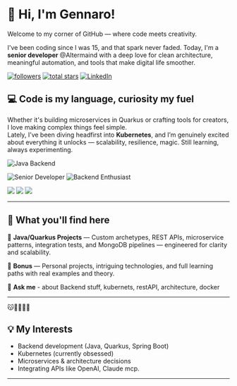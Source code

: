 # 👋 Hi, I'm Gennaro!

Welcome to my corner of GitHub — where code meets creativity.

I've been coding since I was 15, and that spark never faded. Today, I'm a **senior developer** @Altermaind with a deep love for clean architecture, meaningful automation, and tools that make digital life smoother.
<p align="left">
   <a href="https://github.com/gemod?tab=followers">
         <img alt="followers" title="Follow me on Github" src="https://custom-icon-badges.demolab.com/github/followers/ForrestKnight?color=236ad3&labelColor=1155ba&style=for-the-badge&logo=person-add&label=Follow&logoColor=white"/></a>
      <a href="https://github.com/gemod?tab=repositories&sort=stargazers">
         <img alt="total stars" title="Total stars on GitHub" src="https://custom-icon-badges.demolab.com/github/stars/ForrestKnight?color=55960c&style=for-the-badge&labelColor=488207&logo=star"/></a>
  <a href="https://www.linkedin.com/in/gennaro-modafferi-a27540ba/" target="_blank">
  <img alt="LinkedIn" title="Connect on LinkedIn" 
       src="https://img.shields.io/badge/LinkedIn-Follow-blue?style=for-the-badge&logo=linkedin&logoColor=white" />
</a>
   </p>

## 💻 Code is my language, curiosity my fuel

Whether it's building microservices in Quarkus or crafting tools for creators, I love making complex things feel simple.  
Lately, I’ve been diving headfirst into **Kubernetes**, and I’m genuinely excited about everything it unlocks — scalability, resilience, magic. Still learning, always experimenting.


<p align="center">
   
  ![Java Backend](https://img.shields.io/badge/Backend-Java-blue?style=for-the-badge&logo=java&logoColor=white)
 
  ![Senior Developer](https://img.shields.io/badge/Role-Senior%20Developer-green?style=for-the-badge&logo=github&logoColor=white)
  ![Backend Enthusiast](https://img.shields.io/badge/Skill-Backend%20Enthusiast-brightgreen?style=for-the-badge&logo=devdotto&logoColor=white)
</p>

<p align="left">
  <img src="https://img.shields.io/badge/Kubernetes-Exploring-blueviolet?style=for-the-badge&logo=kubernetes&logoColor=white"/>
  <img src="https://img.shields.io/badge/Python-Exploring-yellow?style=for-the-badge&logo=python&logoColor=white"/>
  <img src="https://img.shields.io/badge/Go-Exploring-00ADD8?style=for-the-badge&logo=go&logoColor=white"/>
</p>



---

## 🚀 What you'll find here

🧩 **Java/Quarkus Projects** — Custom archetypes, REST APIs, microservice patterns, integration tests, and MongoDB pipelines — engineered for clarity and scalability.

🚀 **Bonus** — Personal projects, intriguing technologies, and full learning paths with real examples and theory.

💬 **Ask me** - about Backend stuff, kubernets, restAPI, architecture, docker

---
😽🙌🏻🙌🏻
## 💡 My Interests

- Backend development (Java, Quarkus, Spring Boot)
- Kubernetes (currently obsessed)
- Microservices & architecture decisions
- Integrating APIs like OpenAI, Claude mcp.

---


